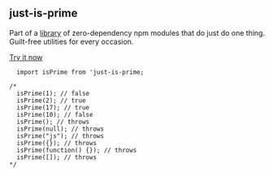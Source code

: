 ## just-is-prime

Part of a [library](../../../../) of zero-dependency npm modules that do just do one thing.
Guilt-free utilities for every occasion.

[Try it now](https://anguscroll.com/just/just-is-prime)

```
  import isPrime from 'just-is-prime;

/*
  isPrime(1); // false
  isPrime(2); // true
  isPrime(17); // true
  isPrime(10); // false
  isPrime(); // throws
  isPrime(null); // throws
  isPrime("js"); // throws
  isPrime({}); // throws
  isPrime(function() {}); // throws
  isPrime([]); // throws
*/
```
